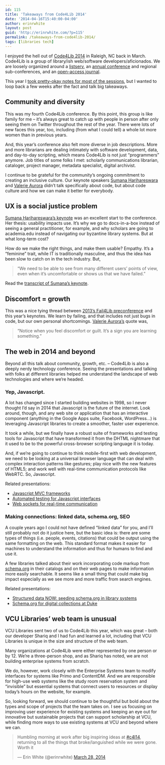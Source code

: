 ```yaml
---
id: 115
title: 'Takeaways from Code4Lib 2014'
date: '2014-04-16T15:40:00-04:00'
author: erinrwhite
layout: post
guid: 'http://erinrwhite.com/?p=115'
permalink: /takeaways-from-code4lib-2014/
tags: [libraries tech]
---
```


I enjoyed the hell out of [Code4Lib 2014](http://code4lib.org/conference/2014/schedule) in Raleigh, NC back in March. Code4Lib is a group of library/ish web/software developers/aficionados. We are loosely organized around a [listserv](https://listserv.nd.edu/cgi-bin/wa?A0=CODE4LIB), an [annual conference](http://code4lib.org/conference) and regional sub-conferences, and an [open-access journal](http://journal.code4lib.org/).

This year I [took pretty-okay notes for most of the sessions](https://github.com/erinrwhite/c4l2014-notes), but I wanted to loop back a few weeks after the fact and talk big takeaways.

## [](https://github.com/erinrwhite/c4l2014-notes/blob/master/wrapup.md#community-and-diversity)Community and diversity

This was my fourth Code4Lib conference. By this point, this group is like family for me – it’s always great to catch up with people in person after only seeing them on Twitter throughout the rest of the year. There were lots of new faces this year, too, including (from what I could tell) a whole lot more women than in previous years.

And, this year’s conference also felt more diverse in job descriptions. More and more librarians are dealing intimately with software development, data, and day-to-day scripting, which means Code4Lib is not just “programmers” anymore. Job titles of some folks I met: scholarly communications librarian, cataloger, project manager, metadata specialist, digital archivist.

I continue to be grateful for the community’s ongoing commitment to creating an inclusive culture. Our keynote speakers [Sumana Harihareswara](http://www.harihareswara.net/) and [Valerie Aurora](http://valerieaurora.org/) didn’t talk specifically about code, but about code culture and how we can make it better for everybody.

## [](https://github.com/erinrwhite/c4l2014-notes/blob/master/wrapup.md#ux-is-a-social-justice-problem)UX is a social justice problem

[Sumana Harihareswara’s keynote](http://wiki.code4lib.org/index.php/2014_Keynote_by_Sumana_Harihareswara) was an excellent start to the conference. Her thesis: usability impacts use. It’s why we go to docs-in-a-box instead of seeing a general practitioner, for example, and why scholars are going to academia.edu instead of navigating our byzantine library systems. But at what long-term cost?

How do we make the right things, and make them usable? Empathy. It’s a “feminine” trait, while IT is traditionally masculine, and thus the idea has been slow to catch on in the tech industry. But,

> “We need to be able to see from many different users’ points of view, even when it’s uncomfortable or shows us that we have failed.”

Read the [transcript of Sumana’s keynote](http://wiki.code4lib.org/index.php/2014_Keynote_by_Sumana_Harihareswara).

## [](https://github.com/erinrwhite/c4l2014-notes/blob/master/wrapup.md#discomfort--growth)Discomfort = growth

This was a nice tying thread between [2013’s Fail4Lib preconference](http://lanyrd.com/2013/c4l13/scbpdt/) and this year’s keynotes. We learn by failing, and that includes not just bugs in code, but our own personal shortcomings. [Valerie Aurora’s](https://github.com/erinrwhite/c4l2014-notes/blob/master/day3-keynote.md) quote was,

> “Notice when you feel discomfort or guilt. It’s a sign you are learning something.”

## [](https://github.com/erinrwhite/c4l2014-notes/blob/master/wrapup.md#the-web-in-2014-and-beyond)The web in 2014 and beyond

Beyond all this talk about community, growth, etc. – Code4Lib is also a deeply nerdy technology conference. Seeing the presentations and talking with folks at different libraries helped me understand the landscape of web technologies and where we’re headed.

### [](https://github.com/erinrwhite/c4l2014-notes/blob/master/wrapup.md#yep-javascript)Yep, Javascript.

A lot has changed since I started building websites in 1998, so I never thought I’d say in 2014 that Javascript is the future of the internet. Look around, though, and any web site or application that has an interactive component (anything in the Google Apps suite, Facebook, WordPress…) is leveraging Javascript libraries to create a smoother, faster user experience.

It took a while, but we finally have a robust suite of frameworks and testing tools for Javascript that have transformed it from the DHTML nightmare that it used to be to the powerful cross-browser scripting language it is today.

And, if we’re going to continue to think mobile-first with web development, we need to be looking at a universal browser language that can deal with complex interaction patterns like gestures; play nice with the new features of HTML5; and work well with real-time communication protocols like WebRTC. So, Javascript.

Related presentations:

- [Javascript MVC frameworks](http://go.ncsu.edu/js-mvc)
- [Automated testing for Javascript interfaces](https://github.com/mredar/code4lib-2014-PhantomJS-Selenium)
- [Web sockets for real-time communication](http://go.ncsu.edu/websocket)

### [](https://github.com/erinrwhite/c4l2014-notes/blob/master/wrapup.md#making-connections-linked-data-schemaorg-seo)Making connections: linked data, schema.org, SEO

A couple years ago I could not have defined “linked data” for you, and I’ll still probably not do it justice here, but the basic idea is: there are some types of things (i.e. people, events, citations) that could be output using the same formatting on the web. This standard format makes it easier for machines to understand the information and thus for humans to find and use it.

A few libraries talked about their work incorporating code markup from [schema.org](http://schema.org/) in their catalogs and on their web pages to make information more easily searchable. It seems like a small thing that could make big impact especially as we see more and more traffic from search engines.

Related presentations:

- [Structured data NOW: seeding schema.org in library systems](http://lanyrd.com/2014/c4l14/scxyrq/)
- [Schema.org for digital collections at Duke](https://blogs.library.duke.edu/bitstreams/2014/03/27/schema-org-and-google-for-local-discovery-some-key-takeaways/)

## [](https://github.com/erinrwhite/c4l2014-notes/blob/master/wrapup.md#vcu-libraries-web-team-is-unusual)VCU Libraries’ web team is unusual

VCU Libraries sent two of us to Code4Lib this year, which was great – both our developer Shariq and I had fun and learned a lot, including that VCU Libraries is unique in the size and structure of the web team.

Many organizations at Code4Lib were either represented by one person or by 12. We’re a three-person shop, and as Shariq has noted, we are not building enterprise systems from scratch.

We do, however, work closely with the Enterprise Systems team to modify interfaces for systems like Primo and ContentDM. And we are responsible for high-use web systems like the study room reservation system and “invisible” but essential systems that connect users to resources or display today’s hours on the website, for example.

So, looking forward, we should continue to be thoughtful but bold about the types and scope of projects that the team takes on. I see us focusing on improving user experience for existing systems and keeping an eye out for innovative but sustainable projects that can support scholarship at VCU, while finding more ways to use existing systems at VCU and beyond where we can.

> Humbling morning at work after big inspiring ideas at [\#c4l14](https://twitter.com/search?q=%23c4l14&src=hash), returning to all the things that broke/languished while we were gone. Worth it
> 
> — Erin White (@erinrwhite) [March 28, 2014](https://twitter.com/erinrwhite/statuses/449538538045186048)

<script async="" charset="utf-8" src="//platform.twitter.com/widgets.js"></script>